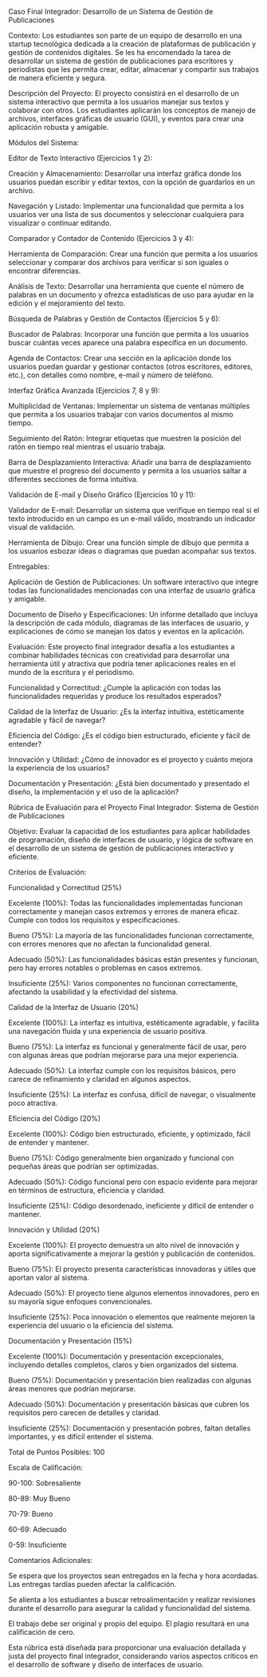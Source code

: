 Caso Final Integrador: Desarrollo de un Sistema de Gestión de Publicaciones

Contexto: Los estudiantes son parte de un equipo de desarrollo en una startup tecnológica dedicada a la creación de plataformas de publicación y gestión de contenidos digitales. Se les ha encomendado la tarea de desarrollar un sistema de gestión de publicaciones para escritores y periodistas que les permita crear, editar, almacenar y compartir sus trabajos de manera eficiente y segura.

Descripción del Proyecto: El proyecto consistirá en el desarrollo de un sistema interactivo que permita a los usuarios manejar sus textos y colaborar con otros. Los estudiantes aplicarán los conceptos de manejo de archivos, interfaces gráficas de usuario (GUI), y eventos para crear una aplicación robusta y amigable.

Módulos del Sistema:

Editor de Texto Interactivo (Ejercicios 1 y 2):

Creación y Almacenamiento: Desarrollar una interfaz gráfica donde los usuarios puedan escribir y editar textos, con la opción de guardarlos en un archivo.

Navegación y Listado: Implementar una funcionalidad que permita a los usuarios ver una lista de sus documentos y seleccionar cualquiera para visualizar o continuar editando.

Comparador y Contador de Contenido (Ejercicios 3 y 4):

Herramienta de Comparación: Crear una función que permita a los usuarios seleccionar y comparar dos archivos para verificar si son iguales o encontrar diferencias.

Análisis de Texto: Desarrollar una herramienta que cuente el número de palabras en un documento y ofrezca estadísticas de uso para ayudar en la edición y el mejoramiento del texto.

Búsqueda de Palabras y Gestión de Contactos (Ejercicios 5 y 6):

Buscador de Palabras: Incorporar una función que permita a los usuarios buscar cuántas veces aparece una palabra específica en un documento.

Agenda de Contactos: Crear una sección en la aplicación donde los usuarios puedan guardar y gestionar contactos (otros escritores, editores, etc.), con detalles como nombre, e-mail y número de teléfono.

Interfaz Gráfica Avanzada (Ejercicios 7, 8 y 9):

Multiplicidad de Ventanas: Implementar un sistema de ventanas múltiples que permita a los usuarios trabajar con varios documentos al mismo tiempo.

Seguimiento del Ratón: Integrar etiquetas que muestren la posición del ratón en tiempo real mientras el usuario trabaja.

Barra de Desplazamiento Interactiva: Añadir una barra de desplazamiento que muestre el progreso del documento y permita a los usuarios saltar a diferentes secciones de forma intuitiva.

Validación de E-mail y Diseño Gráfico (Ejercicios 10 y 11):

Validador de E-mail: Desarrollar un sistema que verifique en tiempo real si el texto introducido en un campo es un e-mail válido, mostrando un indicador visual de validación.

Herramienta de Dibujo: Crear una función simple de dibujo que permita a los usuarios esbozar ideas o diagramas que puedan acompañar sus textos.

Entregables:

Aplicación de Gestión de Publicaciones: Un software interactivo que integre todas las funcionalidades mencionadas con una interfaz de usuario gráfica y amigable.

Documento de Diseño y Especificaciones: Un informe detallado que incluya la descripción de cada módulo, diagramas de las interfaces de usuario, y explicaciones de cómo se manejan los datos y eventos en la aplicación.

Evaluación: Este proyecto final integrador desafía a los estudiantes a combinar habilidades técnicas con creatividad para desarrollar una herramienta útil y atractiva que podría tener aplicaciones reales en el mundo de la escritura y el periodismo.

Funcionalidad y Correctitud: ¿Cumple la aplicación con todas las funcionalidades requeridas y produce los resultados esperados?

Calidad de la Interfaz de Usuario: ¿Es la interfaz intuitiva, estéticamente agradable y fácil de navegar?

Eficiencia del Código: ¿Es el código bien estructurado, eficiente y fácil de entender?

Innovación y Utilidad: ¿Cómo de innovador es el proyecto y cuánto mejora la experiencia de los usuarios?

Documentación y Presentación: ¿Está bien documentado y presentado el diseño, la implementación y el uso de la aplicación?


Rúbrica de Evaluación para el Proyecto Final Integrador: Sistema de Gestión de Publicaciones

Objetivo: Evaluar la capacidad de los estudiantes para aplicar habilidades de programación, diseño de interfaces de usuario, y lógica de software en el desarrollo de un sistema de gestión de publicaciones interactivo y eficiente.

Criterios de Evaluación:

Funcionalidad y Correctitud (25%)

Excelente (100%): Todas las funcionalidades implementadas funcionan correctamente y manejan casos extremos y errores de manera eficaz. Cumple con todos los requisitos y especificaciones.

Bueno (75%): La mayoría de las funcionalidades funcionan correctamente, con errores menores que no afectan la funcionalidad general.

Adecuado (50%): Las funcionalidades básicas están presentes y funcionan, pero hay errores notables o problemas en casos extremos.

Insuficiente (25%): Varios componentes no funcionan correctamente, afectando la usabilidad y la efectividad del sistema.

Calidad de la Interfaz de Usuario (20%)

Excelente (100%): La interfaz es intuitiva, estéticamente agradable, y facilita una navegación fluida y una experiencia de usuario positiva.

Bueno (75%): La interfaz es funcional y generalmente fácil de usar, pero con algunas áreas que podrían mejorarse para una mejor experiencia.

Adecuado (50%): La interfaz cumple con los requisitos básicos, pero carece de refinamiento y claridad en algunos aspectos.

Insuficiente (25%): La interfaz es confusa, difícil de navegar, o visualmente poco atractiva.

Eficiencia del Código (20%)

Excelente (100%): Código bien estructurado, eficiente, y optimizado, fácil de entender y mantener.

Bueno (75%): Código generalmente bien organizado y funcional con pequeñas áreas que podrían ser optimizadas.

Adecuado (50%): Código funcional pero con espacio evidente para mejorar en términos de estructura, eficiencia y claridad.

Insuficiente (25%): Código desordenado, ineficiente y difícil de entender o mantener.

Innovación y Utilidad (20%)

Excelente (100%): El proyecto demuestra un alto nivel de innovación y aporta significativamente a mejorar la gestión y publicación de contenidos.

Bueno (75%): El proyecto presenta características innovadoras y útiles que aportan valor al sistema.

Adecuado (50%): El proyecto tiene algunos elementos innovadores, pero en su mayoría sigue enfoques convencionales.

Insuficiente (25%): Poca innovación o elementos que realmente mejoren la experiencia del usuario o la eficiencia del sistema.

Documentación y Presentación (15%)

Excelente (100%): Documentación y presentación excepcionales, incluyendo detalles completos, claros y bien organizados del sistema.

Bueno (75%): Documentación y presentación bien realizadas con algunas áreas menores que podrían mejorarse.

Adecuado (50%): Documentación y presentación básicas que cubren los requisitos pero carecen de detalles y claridad.

Insuficiente (25%): Documentación y presentación pobres, faltan detalles importantes, y es difícil entender el sistema.

Total de Puntos Posibles: 100

Escala de Calificación:

90-100: Sobresaliente

80-89: Muy Bueno

70-79: Bueno

60-69: Adecuado

0-59: Insuficiente

Comentarios Adicionales:

Se espera que los proyectos sean entregados en la fecha y hora acordadas. Las entregas tardías pueden afectar la calificación.

Se alienta a los estudiantes a buscar retroalimentación y realizar revisiones durante el desarrollo para asegurar la calidad y funcionalidad del sistema.

El trabajo debe ser original y propio del equipo. El plagio resultará en una calificación de cero.

Esta rúbrica está diseñada para proporcionar una evaluación detallada y justa del proyecto final integrador, considerando varios aspectos críticos en el desarrollo de software y diseño de interfaces de usuario.